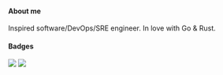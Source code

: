 #### About me
Inspired software/DevOps/SRE engineer. In love with Go & Rust.

#### Badges
![](https://images.credly.com/size/150x150/images/8b8ed108-e77d-4396-ac59-2504583b9d54/cka_from_cncfsite__281_29.png) 
![](https://images.credly.com/size/150x150/images/fd1bf1cf-dc60-4868-b3a3-9b93e8af763c/image.png)
